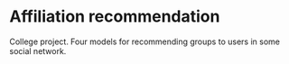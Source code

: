 # Affiliation recommendation

College project. Four models for recommending groups to users in some social network.
